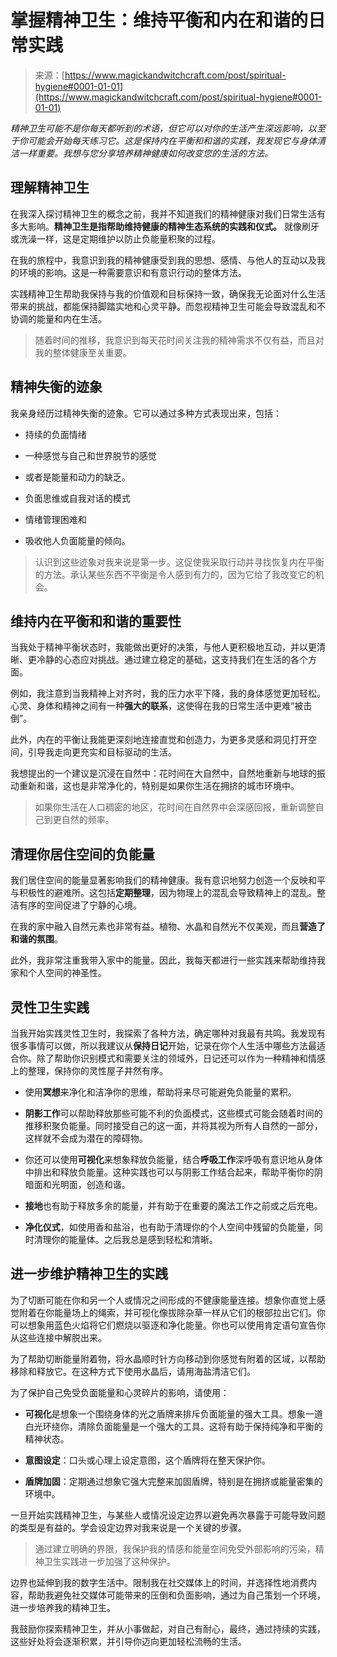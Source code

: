 <!--yml

category: 未分类

日期：2024-06-12 18:31:54

-->

# 掌握精神卫生：维持平衡和内在和谐的日常实践

> 来源：[https://www.magickandwitchcraft.com/post/spiritual-hygiene#0001-01-01](https://www.magickandwitchcraft.com/post/spiritual-hygiene#0001-01-01)

*精神卫生可能不是你每天都听到的术语，但它可以对你的生活产生深远影响，以至于你可能会开始每天练习它。这是保持内在平衡和和谐的实践，我发现它与身体清洁一样重要。我想与您分享培养精神健康如何改变您的生活的方法。*

## 理解精神卫生

在我深入探讨精神卫生的概念之前，我并不知道我们的精神健康对我们日常生活有多大影响。**精神卫生是指帮助维持健康的精神生态系统的实践和仪式。** 就像刷牙或洗澡一样，这是定期维护以防止负能量积聚的过程。

在我的旅程中，我意识到我的精神健康受到我的思想、感情、与他人的互动以及我的环境的影响。这是一种需要意识和有意识行动的整体方法。

实践精神卫生帮助我保持与我的价值观和目标保持一致，确保我无论面对什么生活带来的挑战，都能保持脚踏实地和心灵平静。而忽视精神卫生可能会导致混乱和不协调的能量和内在生活。

> 随着时间的推移，我意识到每天花时间关注我的精神需求不仅有益，而且对我的整体健康至关重要。

## 精神失衡的迹象

我亲身经历过精神失衡的迹象。它可以通过多种方式表现出来，包括：

+   持续的负面情绪

+   一种感觉与自己和世界脱节的感觉

+   或者是能量和动力的缺乏。

+   负面思维或自我对话的模式

+   情绪管理困难和

+   吸收他人负面能量的倾向。

> 认识到这些迹象对我来说是第一步。这促使我采取行动并寻找恢复内在平衡的方法。承认某些东西不平衡是令人感到有力的，因为它给了我改变它的机会。

## 维持内在平衡和和谐的重要性

当我处于精神平衡状态时，我能做出更好的决策，与他人更积极地互动，并以更清晰、更冷静的心态应对挑战。通过建立稳定的基础，这支持我们在生活的各个方面。

例如，我注意到当我精神上对齐时，我的压力水平下降，我的身体感觉更加轻松。心灵、身体和精神之间有一种**强大的联系**，这使得在我的日常生活中更难“被击倒”。

此外，内在的平衡让我能更深刻地连接直觉和创造力，为更多灵感和洞见打开空间，引导我走向更充实和目标驱动的生活。

我想提出的一个建议是沉浸在自然中：花时间在大自然中，自然地重新与地球的振动重新和谐，这也是非常净化的，特别是如果你生活在拥挤的城市环境中。

> 如果你生活在人口稠密的地区，花时间在自然界中会深感回报，重新调整自己到更自然的频率。

## 清理你居住空间的负能量

我们居住空间的能量显著影响我们的精神健康。我有意识地努力创造一个反映和平与积极性的避难所。这包括**定期整理**，因为物理上的混乱会导致精神上的混乱。整洁有序的空间促进了宁静的心境。

在我的家中融入自然元素也非常有益。植物、水晶和自然光不仅美观，而且**营造了和谐的氛围**。

此外，我非常注重我带入家中的能量。因此，我每天都进行一些实践来帮助维持我家和个人空间的神圣性。

## 灵性卫生实践

当我开始实践灵性卫生时，我探索了各种方法，确定哪种对我最有共鸣。我发现有很多事情可以做，所以我建议从**保持日记**开始，记录在你个人生活中哪些方法最适合你。除了帮助你识别模式和需要关注的领域外，日记还可以作为一种精神和情感上的整理，保持你的灵性屋子井然有序。

+   使用**冥想**来净化和洁净你的思维，帮助将来尽可能避免负能量的累积。

+   **阴影工作**可以帮助释放那些可能不利的负面模式，这些模式可能会随着时间的推移积聚负能量。同时接受自己的这一面，并将其视为所有人自然的一部分，这样就不会成为潜在的障碍物。

+   你还可以使用**可视化**来想象释放负能量，结合**呼吸工作**深呼吸有意识地从身体中排出和释放负能量。这种实践也可以与阴影工作结合起来，帮助平衡你的阴暗面和光明面，创造和谐。

+   **接地**也有助于释放多余的能量，并有助于在重要的魔法工作之前或之后充电。

+   **净化仪式**，如使用香和盐浴，也有助于清理你的个人空间中残留的负能量，同时清理你的能量体。之后我总是感到轻松和清晰。

## 进一步维护精神卫生的实践

为了切断可能在你和另一个人或情况之间形成的不健康能量连接。想象你直觉上感觉附着在你能量场上的绳索，并可视化像拔除杂草一样从它们的根部拉出它们。你可以想象用蓝色火焰将它们燃烧以驱逐和净化能量。你也可以使用肯定语句宣告你从这些连接中解脱出来。

为了帮助切断能量附着物，将水晶顺时针方向移动到你感觉有附着的区域，以帮助移除和释放它。在这种方式下使用水晶后，请用海盐清洁它们。

为了保护自己免受负面能量和心灵碎片的影响，请使用：

+   **可视化**是想象一个围绕身体的光之盾牌来排斥负面能量的强大工具。想象一道白光环绕你，清除负面能量是一个强大的工具。这将有助于保持纯净和平衡的精神状态。

+   **意图设定**：口头或心理上设定意图，这个盾牌将在整天保护你。

+   **盾牌加固**：定期通过想象它强大完整来加固盾牌，特别是在拥挤或能量密集的环境中。

一旦开始实践精神卫生，与某些人或情况设定边界以避免再次暴露于可能导致问题的类型是有益的。学会设定边界对我来说是一个关键的步骤。

> 通过建立明确的界限，我保护我的情感和能量空间免受外部影响的污染，精神卫生实践进一步加强了这种保护。

边界也延伸到我的数字生活中。限制我在社交媒体上的时间，并选择性地消费内容，帮助我避免社交媒体可能带来的压倒和负面影响，通过为自己策划一个环境，进一步培养我的精神卫生。

我鼓励你探索精神卫生，并从小事做起，对自己有耐心，最终，通过持续的实践，这些好处将会逐渐积累，并引导你迈向更加轻松流畅的生活。
